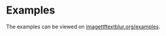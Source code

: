# Examples

The examples can be viewed on [imagettftextblur.org/examples](https://imagettftextblur.org/examples/).
